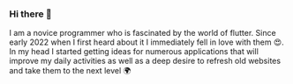 ### Hi there 👋

I am a novice programmer who is fascinated by the world of flutter. Since early 2022 when I first heard about it I immediately fell in love with them 😍. In my head I started getting ideas for numerous applications that will improve my daily activities as well as a deep desire to refresh old websites and take them to the next level 🌍


<!--
**dariuszkubica/dariuszkubica** is a ✨ _special_ ✨ repository because its `README.md` (this file) appears on your GitHub profile.

Here are some ideas to get you started:

- 🔭 I’m currently working on my app in GooglePlay 'Party Potion' 🍹
- 🌱 I’m currently learning unit tests
- 👯 I’m looking to collaborate on ...
- 🤔 I’m looking for help with ...
- 💬 Ask me about ...
- 📫 How to reach me: ...
- 😄 Pronouns: he/him/his
- ⚡ Fun fact: I have a pet cat named Gilbert 😺
-->

